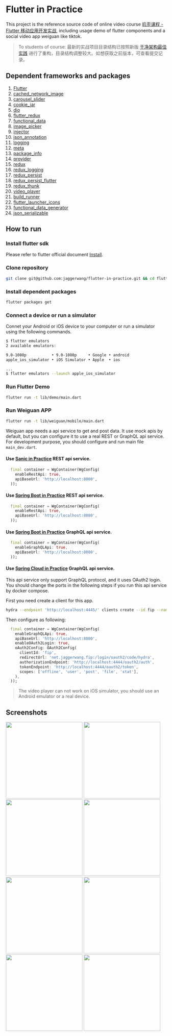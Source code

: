 # Flutter in Practice

This project is the reference source code of online video course [叽歪课程 - Flutter 移动应用开发实战](https://blog.jaggerwang.net/jwcourse-flutter-mobile-app-develop-in-practice/), including usage demo of flutter components and a social video app weiguan like tiktok.

> To students of course: 最新的实战项目目录结构已按照新版 [干净架构最佳实践](https://blog.jaggerwang.net/clean-architecture-in-practice/) 进行了重构，目录结构调整较大。如想获取之前版本，可查看提交记录。

## Dependent frameworks and packages

1. [Flutter](https://flutter.dev/)
1. [cached_network_image](https://pub.dev/packages/cached_network_image)
1. [carousel_slider](https://pub.dev/packages/carousel_slider)
1. [cookie_jar](https://pub.dev/packages/cookie_jar)
1. [dio](https://pub.dev/packages/dio)
1. [flutter_redux](https://pub.dev/packages/flutter_redux)
1. [functional_data](https://pub.dev/packages/functional_data)
1. [image_picker](https://pub.dev/packages/image_picker)
1. [injector](https://pub.dev/packages/injector)
1. [json_annotation](https://pub.dev/packages/json_annotation)
1. [logging](https://pub.dev/packages/logging)
1. [meta](https://pub.dev/packages/meta)
1. [package_info](https://pub.dev/packages/package_info)
1. [provider](https://pub.dev/packages/provider)
1. [redux](https://pub.dev/packages/redux)
1. [redux_logging](https://pub.dev/packages/redux_logging)
1. [redux_persist](https://pub.dev/packages/redux_persist)
1. [redux_persist_flutter](https://pub.dev/packages/redux_persist_flutter)
1. [redux_thunk](https://pub.dev/packages/redux_thunk)
1. [video_player](https://pub.dev/packages/video_player)
1. [build_runner](https://pub.dev/packages/build_runner)
1. [flutter_launcher_icons](https://pub.dev/packages/flutter_launcher_icons)
1. [functional_data_generator](https://pub.dev/packages/functional_data_generator)
1. [json_serializable](https://pub.dev/packages/json_serializable)

## How to run

### Install flutter sdk

Please refer to flutter official document [Install](https://flutter.dev/docs/get-started/install).

### Clone repository

```bash
git clone git@github.com:jaggerwang/flutter-in-practice.git && cd flutter-in-practice
```

### Install dependent packages

```bash
flutter packages get
```

### Connect a device or run a simulator

Connet your Android or iOS device to your computer or run a simulator using the following commands.

```bash
$ flutter emulators
2 available emulators:

9.0-1080p           • 9.0-1080p     • Google • android
apple_ios_simulator • iOS Simulator • Apple  • ios

...
$ flutter emulators --launch apple_ios_simulator
```

### Run Flutter Demo

```bash
flutter run -t lib/demo/main.dart
```

### Run Weiguan APP

```bash
flutter run -t lib/weiguan/mobile/main.dart
```

Weiguan app needs a api service to get and post data. It use mock apis by default, but you can configure it to use a real REST or GraphQL api service. For development purpose, you should configure and run main file `main_dev.dart`.

#### Use [Sanic in Practice](https://github.com/jaggerwang/sanic-in-practice) REST api service.

```dart
  final container = WgContainer(WgConfig(
    enableRestApi: true,
    apiBaseUrl: 'http://localhost:8000',
  ));
```

#### Use [Spring Boot in Practice](https://github.com/jaggerwang/spring-boot-in-practice) REST api service.

```dart
  final container = WgContainer(WgConfig(
    enableRestApi: true,
    apiBaseUrl: 'http://localhost:8080',
  ));
```

#### Use [Spring Boot in Practice](https://github.com/jaggerwang/spring-boot-in-practice) GraphQL api service.

```dart
  final container = WgContainer(WgConfig(
    enableGraphQLApi: true,
    apiBaseUrl: 'http://localhost:8080',
  ));
```

#### Use [Spring Cloud in Practice](https://github.com/jaggerwang/spring-cloud-in-practice) GraphQL api service.

This api service only support GraphQL protocol, and it uses OAuth2 login. You should change the ports in the following steps if you run this api service by docker compose.

First you need create a client for this app.

```bash
hydra --endpoint 'http://localhost:4445/' clients create --id fip --name 'Flutter in Practice' --grant-types authorization_code,refresh_token --response-types token,code --scope offline,user,post,file,stat --token-endpoint-auth-method none --callbacks 'net.jaggerwang.fip:/login/oauth2/code/hydra'
```

Then configure as following:

```dart
  final container = WgContainer(WgConfig(
    enableGraphQLApi: true,
    apiBaseUrl: 'http://localhost:8080',
    enableOAuth2Login: true,
    oAuth2Config: OAuth2Config(
      clientId: 'fip',
      redirectUrl: 'net.jaggerwang.fip:/login/oauth2/code/hydra',
      authorizationEndpoint: 'http://localhost:4444/oauth2/auth',
      tokenEndpoint: 'http://localhost:4444/oauth2/token',
      scopes: ['offline', 'user', 'post', 'file', 'stat'],
    ),
  ));
```

> The video player can not work on iOS simulator, you should use an Android emulator or a real device.

## Screenshots

<p float="left">
  <img src="https://jw-asset.oss-cn-shanghai.aliyuncs.com/course/flutter-in-practice/screenshot/demo-drawer.png" width="240">
  <img src="https://jw-asset.oss-cn-shanghai.aliyuncs.com/course/flutter-in-practice/screenshot/demo-lake.png" width="240">
  <img src="https://jw-asset.oss-cn-shanghai.aliyuncs.com/course/flutter-in-practice/screenshot/demo-silver-app-bar.png" width="240">
  <img src="https://jw-asset.oss-cn-shanghai.aliyuncs.com/course/flutter-in-practice/screenshot/demo-tab-navigation.png" width="240">
  <img src="https://jw-asset.oss-cn-shanghai.aliyuncs.com/course/flutter-in-practice/screenshot/weiguan-home-1.png" width="240">
  <img src="https://jw-asset.oss-cn-shanghai.aliyuncs.com/course/flutter-in-practice/screenshot/weiguan-publish.png" width="240">
  <img src="https://jw-asset.oss-cn-shanghai.aliyuncs.com/course/flutter-in-practice/screenshot/weiguan-me-2.png" width="240">
  <img src="https://jw-asset.oss-cn-shanghai.aliyuncs.com/course/flutter-in-practice/screenshot/weiguan-user.png" width="240">
</p>
